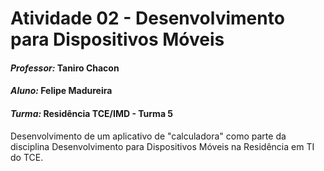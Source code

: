 # Atividade 02 - Desenvolvimento para Dispositivos Móveis
#### *Professor:* Taniro Chacon
#### *Aluno:* Felipe Madureira
#### *Turma:* Residência TCE/IMD - Turma 5

Desenvolvimento de um aplicativo de "calculadora" como parte da disciplina Desenvolvimento para Dispositivos Móveis na Residência em TI do TCE.
